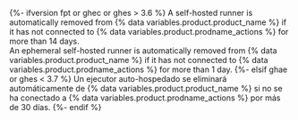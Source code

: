 {%- ifversion fpt or ghec or ghes > 3.6 %}
A self-hosted runner is automatically removed from {% data variables.product.product_name %} if it has not connected to {% data variables.product.prodname_actions %} for more than 14 days.  
An ephemeral self-hosted runner is automatically removed from {% data variables.product.product_name %} if it has not connected to {% data variables.product.prodname_actions %} for more than 1 day.
{%- elsif ghae or ghes < 3.7 %}
Un ejecutor auto-hospedado se eliminará automáticamente de {% data variables.product.product_name %} si no se ha conectado a {% data variables.product.prodname_actions %} por más de 30 días.
{%- endif %}